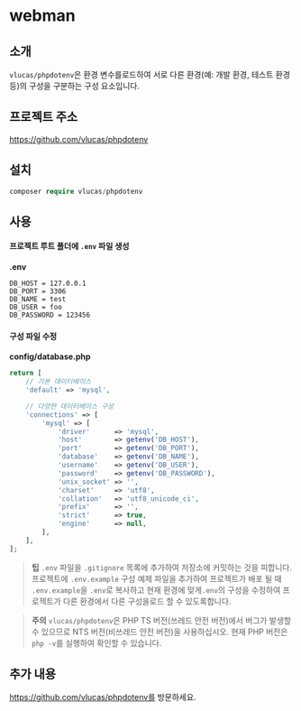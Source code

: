 # webman

## 소개
`vlucas/phpdotenv`은 환경 변수를로드하여 서로 다른 환경(예: 개발 환경, 테스트 환경 등)의 구성을 구분하는 구성 요소입니다.

## 프로젝트 주소

https://github.com/vlucas/phpdotenv
  
## 설치
 
```php
composer require vlucas/phpdotenv
 ```
  
## 사용

#### 프로젝트 루트 폴더에 `.env` 파일 생성
**.env**
```plaintext
DB_HOST = 127.0.0.1
DB_PORT = 3306
DB_NAME = test
DB_USER = foo
DB_PASSWORD = 123456
```

#### 구성 파일 수정
**config/database.php**
```php
return [
    // 기본 데이터베이스
    'default' => 'mysql',

    // 다양한 데이터베이스 구성
    'connections' => [
        'mysql' => [
            'driver'      => 'mysql',
            'host'        => getenv('DB_HOST'),
            'port'        => getenv('DB_PORT'),
            'database'    => getenv('DB_NAME'),
            'username'    => getenv('DB_USER'),
            'password'    => getenv('DB_PASSWORD'),
            'unix_socket' => '',
            'charset'     => 'utf8',
            'collation'   => 'utf8_unicode_ci',
            'prefix'      => '',
            'strict'      => true,
            'engine'      => null,
        ],
    ],
];
```

> **팁**
> `.env` 파일을 `.gitignore` 목록에 추가하여 저장소에 커밋하는 것을 피합니다. 프로젝트에 `.env.example` 구성 예제 파일을 추가하여 프로젝트가 배포 될 때 `.env.example`을 `.env`로 복사하고 현재 환경에 맞게`.env`의 구성을 수정하여 프로젝트가 다른 환경에서 다른 구성을로드 할 수 있도록합니다.

> **주의**
> `vlucas/phpdotenv`은 PHP TS 버전(쓰레드 안전 버전)에서 버그가 발생할 수 있으므로 NTS 버전(비쓰레드 안전 버전)을 사용하십시오.
> 현재 PHP 버전은 `php -v`를 실행하여 확인할 수 있습니다.

## 추가 내용

https://github.com/vlucas/phpdotenv를 방문하세요.
